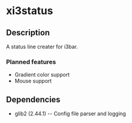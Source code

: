 xi3status
=========

## Description ##
A status line creater for i3bar.

### Planned features ###
* Gradient color support
* Mouse support

## Dependencies
* glib2 (2.44.1) -- Config file parser and logging

